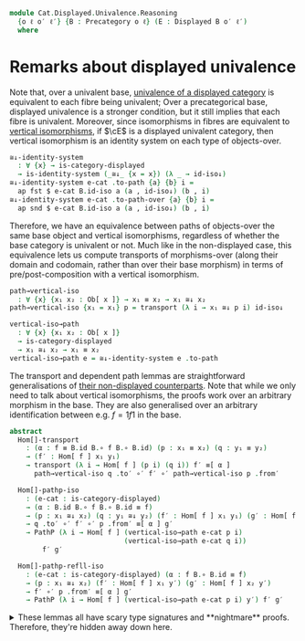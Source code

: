 <!--
```agda
open import Cat.Displayed.Cartesian
open import Cat.Displayed.Base
open import Cat.Prelude

import Cat.Displayed.Univalence
import Cat.Displayed.Reasoning
import Cat.Displayed.Morphism
import Cat.Reasoning as Cr
```
-->

```agda
module Cat.Displayed.Univalence.Reasoning
  {o ℓ o′ ℓ′} {B : Precategory o ℓ} (E : Displayed B o′ ℓ′)
  where
```

# Remarks about displayed univalence

Note that, over a univalent base, [univalence of a displayed
category][du] is equivalent to each fibre being univalent; Over a
precategorical base, displayed univalence is a stronger condition, but
it still implies that each fibre is univalent. Moreover, since
isomorphisms in fibres are equivalent to [vertical isomorphisms], if
$\cE$ is a displayed univalent category, then vertical isomorphism is
an identity system on each type of objects-over.

[du]: Cat.Displayed.Univalence.html
[vertical isomorphisms]: Cat.Displayed.Morphism.html#isos

<!--
```agda
private module B = Cr B

open Cat.Displayed.Univalence E
open Cat.Displayed.Reasoning E
open Cat.Displayed.Morphism E
open Displayed E
open _≅[_]_
```
-->

```agda
≅↓-identity-system
  : ∀ {x} → is-category-displayed
  → is-identity-system (_≅↓_ {x = x}) (λ _ → id-iso↓)
≅↓-identity-system e-cat .to-path {a} {b} i =
  ap fst $ e-cat B.id-iso a (a , id-iso↓) (b , i)
≅↓-identity-system e-cat .to-path-over {a} {b} i =
  ap snd $ e-cat B.id-iso a (a , id-iso↓) (b , i)
```

Therefore, we have an equivalence between paths of objects-over the same
base object and vertical isomorphisms, regardless of whether the base
category is univalent or not. Much like in the non-displayed case, this
equivalence lets us compute transports of morphisms-over (along their
domain and codomain, rather than over their base morphism) in terms of
pre/post-composition with a vertical isomorphism.

```agda
path→vertical-iso
  : ∀ {x} {x₁ x₂ : Ob[ x ]} → x₁ ≡ x₂ → x₁ ≅↓ x₂
path→vertical-iso {x₁ = x₁} p = transport (λ i → x₁ ≅↓ p i) id-iso↓

vertical-iso→path
  : ∀ {x} {x₁ x₂ : Ob[ x ]}
  → is-category-displayed
  → x₁ ≅↓ x₂ → x₁ ≡ x₂
vertical-iso→path e = ≅↓-identity-system e .to-path
```

The transport and dependent path lemmas are straightforward
generalisations of [their non-displayed counterparts][univ]. Note that
while we only need to talk about vertical isomorphisms, the proofs work
over an arbitrary morphism in the base. They are also generalised over
an arbitrary identification between e.g. $f = 1f1$ in the base.

[univ]: agda://Cat.Univalent#Hom-transport

<!--
```agda
private variable
  x y : B.Ob
  f : B.Hom x y
  x₁ x₂ y₁ y₂ x′ y′ : Ob[ x ]
```
-->

```agda
abstract
  Hom[]-transport
    : (α : f ≡ B.id B.∘ f B.∘ B.id) (p : x₁ ≡ x₂) (q : y₁ ≡ y₂)
    → (f′ : Hom[ f ] x₁ y₁)
    → transport (λ i → Hom[ f ] (p i) (q i)) f′ ≡[ α ]
      path→vertical-iso q .to′ ∘′ f′ ∘′ path→vertical-iso p .from′

  Hom[]-pathp-iso
    : (e-cat : is-category-displayed)
    → (α : B.id B.∘ f B.∘ B.id ≡ f)
    → (p : x₁ ≅↓ x₂) (q : y₁ ≅↓ y₂) (f′ : Hom[ f ] x₁ y₁) (g′ : Hom[ f ] x₂ y₂)
    → q .to′ ∘′ f′ ∘′ p .from′ ≡[ α ] g′
    → PathP (λ i → Hom[ f ] (vertical-iso→path e-cat p i)
                            (vertical-iso→path e-cat q i))
        f′ g′

  Hom[]-pathp-refll-iso
    : (e-cat : is-category-displayed) (α : f B.∘ B.id ≡ f)
    → (p : x₁ ≅↓ x₂) (f′ : Hom[ f ] x₁ y′) (g′ : Hom[ f ] x₂ y′)
    → f′ ∘′ p .from′ ≡[ α ] g′
    → PathP (λ i → Hom[ f ] (vertical-iso→path e-cat p i) y′) f′ g′
```

<details>
<summary>These lemmas all have scary type signatures and **nightmare**
proofs. Therefore, they're hidden away down here.</summary>

```agda
  Hom[]-transport {f = f} {x₁ = x₁} {y₁ = y₁} α p q f′ =
    J₂ (λ x₂ y₂ p q → transport (λ i → Hom[ f ] (p i) (q i)) f′
               ≡[ α ] path→vertical-iso q .to′ ∘′ f′ ∘′ path→vertical-iso p .from′)
      (to-pathp⁻ (sym
        (ap hom[] (from-pathp⁻ (eliml′ refl (transport-refl _) {q = B.idl _})
                ·· ap hom[] (from-pathp⁻ (elimr′ refl (transport-refl _) {q = B.idr f}))
                ·· hom[]-∙ _ _)
        ·· hom[]-∙ _ _
        ·· reindex _ _)))
      p q

  Hom[]-pathp-refll-iso e-cat α p f′ g′ β = to-pathp $
       from-pathp⁻ (Hom[]-transport (sym (B.idl _ ∙ α)) (vertical-iso→path e-cat p) refl f′)
    ·· ap hom[] (
        ap₂ (λ a b → a ∘′ f′ ∘′ b) (transport-refl _)
          (from-pathp (λ i → ≅↓-identity-system e-cat .to-path-over p i .from′))
        ∙ from-pathp⁻ (idl′ (f′ ∘′ p .from′)))
    ·· (hom[]-∙ _ _ ·· reindex _ _ ·· from-pathp β)

  Hom[]-pathp-iso e-cat α p q f′ g′ β = to-pathp $
       from-pathp⁻ (Hom[]-transport (sym α) (vertical-iso→path e-cat p) (vertical-iso→path e-cat q) f′)
    ·· ap hom[] (ap₂ (λ a b → a ∘′ f′ ∘′ b)
        (from-pathp (λ i → ≅↓-identity-system e-cat .to-path-over q i .to′))
        (from-pathp (λ i → ≅↓-identity-system e-cat .to-path-over p i .from′)))
    ·· from-pathp β
```
</details>
